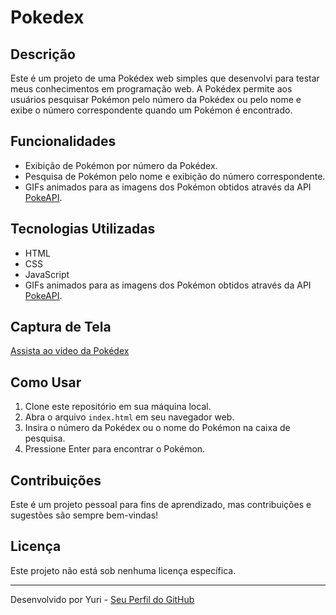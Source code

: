 # Pokedex

## Descrição
Este é um projeto de uma Pokédex web simples que desenvolvi para testar meus conhecimentos em programação web. A Pokédex permite aos usuários pesquisar Pokémon pelo número da Pokédex ou pelo nome e exibe o número correspondente quando um Pokémon é encontrado.

## Funcionalidades
- Exibição de Pokémon por número da Pokédex.
- Pesquisa de Pokémon pelo nome e exibição do número correspondente.
- GIFs animados para as imagens dos Pokémon obtidos através da API [PokeAPI](https://pokeapi.co/api/v2/pokemon/).

## Tecnologias Utilizadas
- HTML
- CSS
- JavaScript
- GIFs animados para as imagens dos Pokémon obtidos através da API [PokeAPI](https://pokeapi.co/api/v2/pokemon/).

## Captura de Tela
[Assista ao vídeo da Pokédex](https://youtu.be/NJAfIA2Zfgc)

## Como Usar
1. Clone este repositório em sua máquina local.
2. Abra o arquivo `index.html` em seu navegador web.
3. Insira o número da Pokédex ou o nome do Pokémon na caixa de pesquisa.
4. Pressione Enter para encontrar o Pokémon.

## Contribuições
Este é um projeto pessoal para fins de aprendizado, mas contribuições e sugestões são sempre bem-vindas!

## Licença
Este projeto não está sob nenhuma licença específica.

---

Desenvolvido por Yuri - [Seu Perfil do GitHub](https://github.com/seu-usuario)

